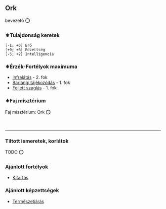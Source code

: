 ## Ork

bevezető ⭕

### ⚜️Tulajdonság keretek

```
[-1; +6] Erő
[+0; +6] Edzettség
[-5; +2] Intelligencia
```

### ⚜️Érzék-Fortélyok maximuma

- [Infralátás](../fortelyok.erzekek/infralatas.md) - 2. fok
- [Barlangi tájékozódás](../fortelyok.erzekek/barlangi_tajekozodas.md) - 1. fok
- [Fejlett szaglás](../fortelyok.erzekek/fejlett_szaglas.md) - 1. fok

### ⚜️Faj misztérium

Faj misztérium: Ork ⭕

<br />

---
### Tiltott ismeretek, korlátok

TODO ⭕

### Ajánlott fortélyok

- [Kitartás](../fortelyok.altalanos/kitartas.md)

### Ajánlott képzettségek

- [Természetjárás](../kepzettsegek.szekunder/termeszetjaras.md)
